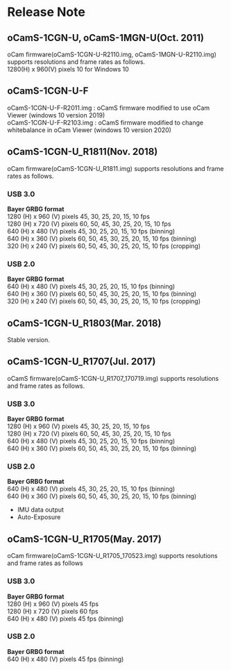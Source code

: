 # Release Note

## oCamS-1CGN-U, oCamS-1MGN-U(Oct. 2011)
oCam firmware(oCamS-1CGN-U-R2110.img, oCamS-1MGN-U-R2110.img) supports resolutions and frame rates as follows.</br>
1280(H) x 960(V) pixels 10 for Windows 10 </br>


## oCamS-1CGN-U-F
oCamS-1CGN-U-F-R2011.img : oCamS firmware modified to use oCam Viewer (windows 10 version 2019)</br>
oCamS-1CGN-U-F-R2103.img : oCamS firmware modified to change whitebalance in oCam Viewer (windows 10 version 2020)


## oCamS-1CGN-U_R1811(Nov. 2018)
oCam firmware(oCamS-1CGN-U_R1811.img) supports resolutions and frame rates as follows.</br>

### USB 3.0
**Bayer GRBG format**</br>
1280 (H) x 960 (V) pixels 45, 30, 25, 20, 15, 10 fps </br>
1280 (H) x 720 (V) pixels 60, 50, 45, 30, 25, 20, 15, 10 fps</br>
640 (H) x 480 (V) pixels 45, 30, 25, 20, 15, 10 fps (binning)</br>
640 (H) x 360 (V) pixels 60, 50, 45, 30, 25, 20, 15, 10 fps (binning)</br>
320 (H) x 240 (V) pixels 60, 50, 45, 30, 25, 20, 15, 10 fps (cropping)</br>

### USB 2.0
**Bayer GRBG format**</br>
640 (H) x 480 (V) pixels 45, 30, 25, 20, 15, 10 fps (binning)</br>
640 (H) x 360 (V) pixels 60, 50, 45, 30, 25, 20, 15, 10 fps (binning)</br>
320 (H) x 240 (V) pixels 60, 50, 45, 30, 25, 20, 15, 10 fps (cropping)</br>

## oCamS-1CGN-U_R1803(Mar. 2018)
Stable version.</br>

## oCamS-1CGN-U_R1707(Jul. 2017)
oCamS firmware(oCamS-1CGN-U_R1707_170719.img) supports resolutions and frame rates as follows.</br>
### USB 3.0
**Bayer GRBG format**</br>
1280 (H) x  960 (V) pixels   45, 30, 25, 20, 15, 10  fps </br>
1280 (H) x  720 (V) pixels   60, 50, 45, 30, 25, 20, 15, 10  fps</br>
 640 (H) x  480 (V) pixels   45, 30, 25, 20, 15, 10  fps (binning)</br>
 640 (H) x  360 (V) pixels   60, 50, 45, 30, 25, 20, 15, 10  fps (binning)</br>

### USB 2.0
**Bayer GRBG format**</br>
 640 (H) x  480 (V) pixels   45, 30, 25, 20, 15, 10  fps (binning)</br>
 640 (H) x  360 (V) pixels   60, 50, 45, 30, 25, 20, 15, 10  fps (binning)</br>
 
- IMU data output
- Auto-Exposure

## oCamS-1CGN-U_R1705(May. 2017)
oCam firmware(oCamS-1CGN-U_R1705_170523.img) supports resolutions and frame rates as follows
### USB 3.0
**Bayer GRBG format**</br>
1280 (H) x 960 (V) pixels   45  fps</br>
1280 (H) x 720 (V) pixels   60  fps</br>
 640 (H) x 480 (V) pixels   45  fps (binning)</br>

### USB 2.0
**Bayer GRBG format**</br>
 640 (H) x 480 (V) pixels   45  fps (binning)</br>
